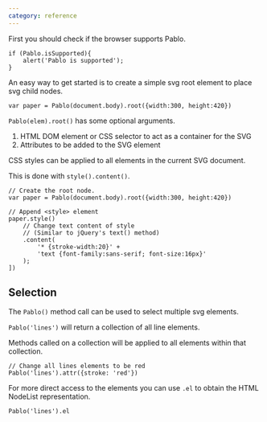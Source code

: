 ```yaml
---
category: reference
---
```

   
First you should check if the browser supports Pablo.

    if (Pablo.isSupported){
        alert('Pablo is supported');
    }

An easy way to get started is to create a simple svg root element 
to place svg child nodes.

`var paper = Pablo(document.body).root({width:300, height:420})`

`Pablo(elem).root()` has some optional arguments.

1. HTML DOM element or CSS selector to act as a container for the SVG
2. Attributes to be added to the SVG element

CSS styles can be applied to all elements in the current SVG document.

This is done with `style().content()`. 

    // Create the root node.
    var paper = Pablo(document.body).root({width:300, height:420})

    // Append <style> element
    paper.style()
        // Change text content of style
        // (Similar to jQuery's text() method)
        .content(
            '* {stroke-width:20}' +
            'text {font-family:sans-serif; font-size:16px}'
        );
    ])

Selection
---------

The `Pablo()` method call can be used to select multiple svg elements.

`Pablo('lines')` will return a collection of all line elements.

Methods called on a collection will be applied to all elements within that 
collection.

    // Change all lines elements to be red
    Pablo('lines').attr({stroke: 'red'})

For more direct access to the elements you can use `.el` to obtain the 
HTML NodeList representation.

    Pablo('lines').el